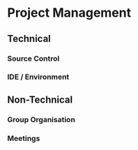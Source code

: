 # Project Management
## Technical
### Source Control
### IDE / Environment
## Non-Technical
### Group Organisation
### Meetings
